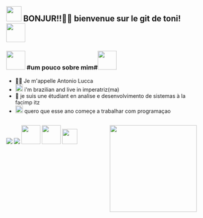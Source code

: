 <h2><img src="https://media.giphy.com/media/gR2FAWPWEEW1zhOWvy/giphy.gif" width="40"/> BONJUR!!👋🏻 bienvenue sur le git de toni! <img src="https://media.giphy.com/media/rUMZDt7hgS55Hgh666/giphy.gif" width="50"></h2>

### <img src="https://media.giphy.com/media/iJsjsm6dhNPiQBvztq/giphy.gif" width="50"> #um pouco sobre mim#<img src="https://media.giphy.com/media/gHbRenN4AVLDTi9pdd/giphy.gif" width="50">

- 👦🏻 Je m'appelle Antonio Lucca
- <img src="https://media.giphy.com/media/S3W74K8gy3h1iI1x0L/giphy.gif" width="20"> i'm brazilian and live in imperatriz(ma)
- 🔭 je suis une étudiant en analise e desenvolvimento de sistemas à la facimp itz
- <img src="https://media.giphy.com/media/lqFSrdm94nEAFDxPp7/giphy.gif" width="20"> quero que esse ano começe a trabalhar com programaçao

##
<img align='right' src="https://i.picasion.com/pic92/8a50d379479ec44ca0276cc53087a6d2.gif" width="230">

<div> 
<a href="https://instagram.com/rafaballerini" target="_blank"><img src="https://img.shields.io/badge/-Instagram-%23E4405F?style=for-the-badge&logo=instagram&logoColor=white" target="_blank"></a>
<a href="https://mail.google.com/mail/u/0/#inbox" target="_blank"><img src="https://img.shields.io/badge/Gmail-%23333?style=for-the-badge&logo=gmail&logoColor=white" target="_blank"></a> 
 <img src="https://media.giphy.com/media/QynKqvM4I2EFrOH51P/giphy.gif" width="50">
  <img src="https://media.giphy.com/media/fVJn7sPHp0T0kzMnIk/giphy.gif" width="50">
  <img src="https://media.giphy.com/media/S3W74K8gy3h1iI1x0L/giphy.gif" width="40">
  </div>
